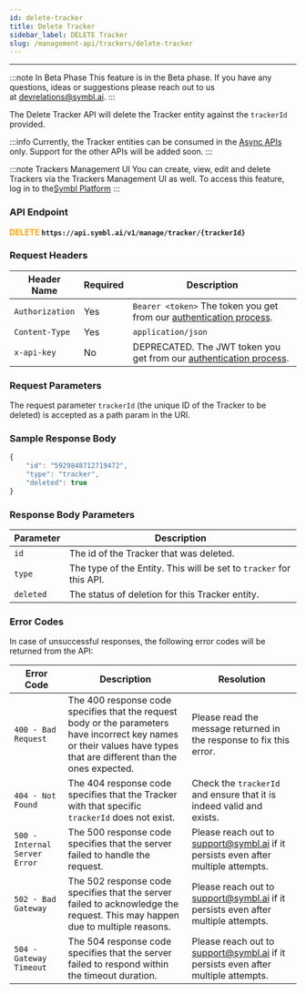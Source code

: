 ```yaml
---
id: delete-tracker
title: Delete Tracker 
sidebar_label: DELETE Tracker 
slug: /management-api/trackers/delete-tracker
---
```


---

:::note In Beta Phase
This feature is in the Beta phase. If you have any questions, ideas or suggestions please reach out to us at devrelations@symbl.ai.
:::

The Delete Tracker API will delete the Tracker entity against the `trackerId` provided. 

:::info
Currently, the Tracker entities can be consumed in the [Async APIs](/docs/async-api/introduction) only. Support for the other APIs will be added soon.
:::

:::note Trackers Management UI
You can create, view, edit and delete Trackers via the Trackers Management UI as well. To access this feature, log in to the[Symbl Platform](https://platform.symbl.ai/#/login)
:::
### API Endpoint 

**<font color="orange">DELETE</font> `https://api.symbl.ai/v1/manage/tracker/{trackerId}`**

### Request Headers

Header Name  | Required | Description
---------- | ------- |  ------- |
```Authorization``` | Yes | `Bearer <token>` The token you get from our [authentication process](/docs/developer-tools/authentication).
```Content-Type	``` | Yes | `application/json`
```x-api-key``` | No | DEPRECATED. The JWT token you get from our [authentication process](/docs/developer-tools/authentication).

### Request Parameters
The request parameter `trackerId` (the unique ID of the Tracker to be deleted) is accepted as a path param in the URI.


### Sample Response Body
```javascript
{
    "id": "5929848712719472",
    "type": "tracker",
    "deleted": true
}
```
### Response Body Parameters

Parameter  | Description
---------- | -------
```id```| The id of the Tracker that was deleted.
```type```| The type of the Entity. This will be set to `tracker` for this API.
```deleted```| The status of deletion for this Tracker entity.

### Error Codes
In case of unsuccessful responses, the following error codes will be returned from the API:

Error Code  | Description | Resolution
---------- | ------- | -------
`400 - Bad Request` | The 400 response code specifies that the request body or the parameters have incorrect key names or their values have types that are different than the ones expected. | Please read the message returned in the response to fix this error.
`404 - Not Found` | The 404 response code specifies that the Tracker with that specific `trackerId` does not exist. | Check the `trackerId` and ensure that it is indeed valid and exists.
`500 - Internal Server Error` | The 500 response code specifies that the server failed to handle the request.| Please reach out to support@symbl.ai if it persists even after multiple attempts.
`502 - Bad Gateway` | The 502 response code specifies that the server failed to acknowledge the request. This may happen due to multiple reasons. | Please reach out to support@symbl.ai if it persists even after multiple attempts.
`504 - Gateway Timeout` | The 504 response code specifies that the server failed to respond within the timeout duration. | Please reach out to support@symbl.ai if it persists even after multiple attempts.